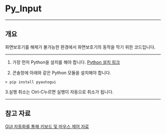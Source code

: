 # Py_Input
---
개요
---
화면보호기를 해제가 불가능한 환경에서 화면보호기의 동작을 막기 위한 코드입니다.

---
1. 가장 먼저 Python을 설치를 해야 합니다. 
[Python 설치 링크](https://www.python.org/)

2. 콘솔창에 아래와 같은 Python 모듈을 설치해야 합니다.
```
> pip install pyautogui
```
3.실행 취소는 Ctrl-C누르면 실행이 자동으로 취소가 됩니다.

---
참고 자료
---
[GUI 자동화를 통해 키보드 및 마우스 제어 자료](https://automatetheboringstuff.com/chapter18/)
